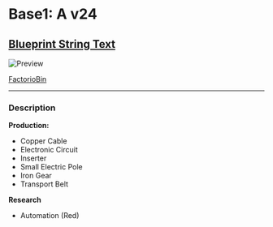 # Base1: A v24

## [Blueprint String Text](https://factoriobin.com/static/cdn/forever/post/w/y/e/wyeihC1N/0/v0/blueprint-30832958756172e5.txt)

![Preview](https://factoriobin.com/static/cdn/forever/post/w/y/e/wyeihC1N/0/v0/render-84437b363fe1feaa.jpg)

[FactorioBin](https://factoriobin.com/post/wyeihC1N)

-----

### Description
**Production:**
- Copper Cable
- Electronic Circuit
- Inserter
- Small Electric Pole
- Iron Gear
- Transport Belt

**Research**
- Automation (Red)


